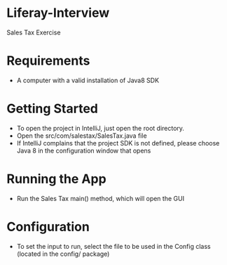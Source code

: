 # Liferay-Interview
Sales Tax Exercise

# Requirements
* A computer with a valid installation of Java8 SDK

# Getting Started
* To open the project in IntelliJ, just open the root directory.
* Open the src/com/salestax/SalesTax.java file
* If IntelliJ complains that the project SDK is not defined, please choose Java 8 in the configuration window that opens

# Running the App
* Run the Sales Tax main() method, which will open the GUI

# Configuration
* To set the input to run, select the file to be used in the Config class (located in the config/ package)
